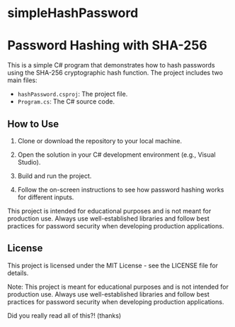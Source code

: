 # simpleHashPassword

# Password Hashing with SHA-256

This is a simple C# program that demonstrates how to hash passwords using the SHA-256 cryptographic hash function. The project includes two main files:

- `hashPassword.csproj`: The project file.
- `Program.cs`: The C# source code.

## How to Use

1. Clone or download the repository to your local machine.

2. Open the solution in your C# development environment (e.g., Visual Studio).

3. Build and run the project.

4. Follow the on-screen instructions to see how password hashing works for different inputs.

This project is intended for educational purposes and is not meant for production use. Always use well-established libraries and follow best practices for password security when developing production applications.

## License

This project is licensed under the MIT License - see the LICENSE file for details.

Note: This project is meant for educational purposes and is not intended for production use. Always use well-established libraries and follow best practices for password security when developing production applications.

  Did you really read all of this?! (thanks)

